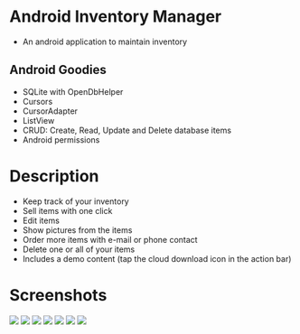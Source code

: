 # Android Inventory Manager
- An android application to maintain inventory

## Android Goodies

- SQLite with OpenDbHelper
- Cursors
- CursorAdapter
- ListView
- CRUD: Create, Read, Update and Delete database items
- Android permissions

# Description
- Keep track of your inventory
- Sell items with one click
- Edit items
- Show pictures from the items
- Order more items with e-mail or phone contact
- Delete one or all of your items
- Includes a demo content (tap the cloud download icon in the action bar)

# Screenshots
![](https://github.com/kartik-soni/Inventory-App/blob/master/app/Screenshot1.PNG)
![](https://github.com/kartik-soni/Inventory-App/blob/master/app/Screenshot2.PNG)
![](https://github.com/kartik-soni/Inventory-App/blob/master/app/Screenshot3.PNG)
![](https://github.com/kartik-soni/Inventory-App/blob/master/app/Screenshot4.PNG)
![](https://github.com/kartik-soni/Inventory-App/blob/master/app/Screenshot5.PNG)
![](https://github.com/kartik-soni/Inventory-App/blob/master/app/Screenshot6.PNG)
![](https://github.com/kartik-soni/Inventory-App/blob/master/app/Screenshot7.PNG)